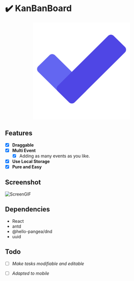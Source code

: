 # ✔️ KanBanBoard

<p align="center"><img src="./src/assets/favicon.svg" style="zoom:80%;" /></p>


## Features

- [x] **Draggable**
- [x] **Multi Event**
  - [x] Adding as many events as you like.
- [x] **Use Local Storage**
- [x] **Pure and Easy**

## Screenshot

![ScreenGIF](https://imgbed.codingkelvin.fun/uPic/screen.gif)

## Dependencies

- React
- antd
- @hello-pangea/dnd
- uuid

## Todo

- [ ] *Make tasks modifiable and editable*
- [ ] *Adapted to mobile*

